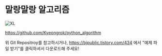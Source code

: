 # 말랑말랑 알고리즘

![XL](https://user-images.githubusercontent.com/1642243/162545620-0b875b79-f3cb-48a7-be5f-29fc79694888.jpg)

https://github.com/Kyeongrok/python_algorithm

위 Git Repositroy를 참고하시거나, 
https://bjpublic.tistory.com/434 에서 "예제 파일 받기"를 클릭하셔서 다운로드해 주세요!  
